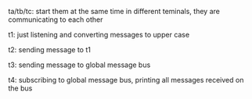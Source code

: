 ta/tb/tc: start them at the same time in different teminals, they are communicating to each other

t1: just listening and converting messages to upper case

t2: sending message to t1

t3: sending message to global message bus

t4: subscribing to global message bus, printing all messages received on the bus
